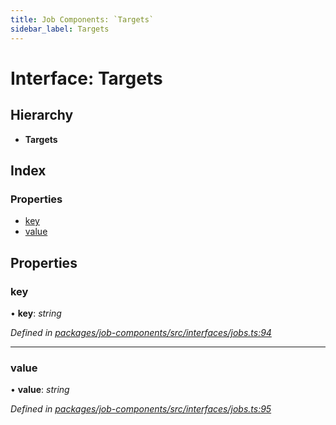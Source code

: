 ```yaml
---
title: Job Components: `Targets`
sidebar_label: Targets
---
```


# Interface: Targets

## Hierarchy

* **Targets**

## Index

### Properties

* [key](targets.md#key)
* [value](targets.md#value)

## Properties

###  key

• **key**: *string*

*Defined in [packages/job-components/src/interfaces/jobs.ts:94](https://github.com/terascope/teraslice/blob/653cf7530/packages/job-components/src/interfaces/jobs.ts#L94)*

___

###  value

• **value**: *string*

*Defined in [packages/job-components/src/interfaces/jobs.ts:95](https://github.com/terascope/teraslice/blob/653cf7530/packages/job-components/src/interfaces/jobs.ts#L95)*

